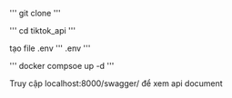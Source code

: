 '''
git clone 
'''

'''
cd tiktok_api
'''

tạo file .env 
'''
.env
'''

'''
docker compsoe up -d
'''

Truy cập localhost:8000/swagger/ để xem api document

